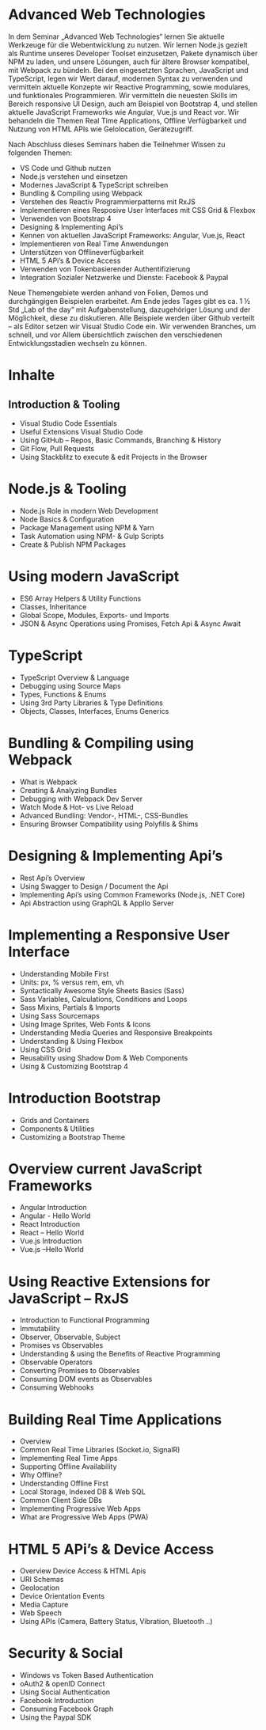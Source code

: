 # Advanced Web Technologies

In dem Seminar „Advanced Web Technologies“ lernen Sie aktuelle Werkzeuge für die Webentwicklung zu nutzen. Wir lernen Node.js gezielt als Runtime unseres Developer Toolset einzusetzen, Pakete dynamisch über NPM zu laden, und unsere Lösungen, auch für ältere Browser kompatibel, mit Webpack zu bündeln.
Bei den eingesetzten Sprachen, JavaScript und TypeScript, legen wir Wert darauf, modernen Syntax zu verwenden und vermitteln aktuelle Konzepte wir Reactive Programming, sowie modulares, und funktionales Programmieren.
Wir vermitteln die neuesten Skills im Bereich responsive UI Design, auch am Beispiel von Bootstrap 4, und stellen aktuelle JavaScript Frameworks wie Angular, Vue.js und React vor. Wir behandeln die Themen Real Time Applications, Offline Verfügbarkeit und Nutzung von HTML APIs wie Gelolocation, Gerätezugriff.

Nach Abschluss dieses Seminars haben die Teilnehmer Wissen zu folgenden Themen:

- VS Code und Github nutzen
- Node.js verstehen und einsetzen
- Modernes JavaScript & TypeScript schreiben
- Bundling & Compiling using Webpack
- Verstehen des Reactiv Programmierpatterns mit RxJS
- Implementieren eines Resposive User Interfaces mit CSS Grid & Flexbox
- Verwenden von Bootstrap 4
- Designing & Implementing Api’s
- Kennen von aktuellen JavaScript Frameworks: Angular, Vue.js, React
- Implementieren von Real Time Anwendungen
- Unterstützen von Offlineverfügbarkeit
- HTML 5 APi’s & Device Access
- Verwenden von Tokenbasierender Authentifizierung
- Integration Sozialer Netzwerke und Dienste: Facebook & Paypal

Neue Themengebiete werden anhand von Folien, Demos und durchgängigen Beispielen erarbeitet. Am Ende jedes Tages gibt es ca. 1 ½ Std „Lab of the day“ mit Aufgabenstellung, dazugehöriger Lösung und der Möglichkeit, diese zu diskutieren. Alle Beispiele werden über Github verteilt – als Editor setzen wir Visual Studio Code ein. Wir verwenden Branches, um schnell, und vor Allem übersichtlich zwischen den verschiedenen Entwicklungsstadien wechseln zu können.

# Inhalte

## Introduction & Tooling

- Visual Studio Code Essentials
- Useful Extensions Visual Studio Code
- Using GitHub – Repos, Basic Commands, Branching & History
- Git Flow, Pull Requests
- Using Stackblitz to execute & edit Projects in the Browser

# Node.js & Tooling

- Node.js Role in modern Web Development
- Node Basics & Configuration
- Package Management using NPM & Yarn
- Task Automation using NPM- & Gulp Scripts
- Create & Publish NPM Packages

# Using modern JavaScript

- ES6 Array Helpers & Utility Functions
- Classes, Inheritance
- Global Scope, Modules, Exports- und Imports
- JSON & Async Operations using Promises, Fetch Api & Async Await

# TypeScript

- TypeScript Overview & Language
- Debugging using Source Maps
- Types, Functions & Enums
- Using 3rd Party Libraries & Type Definitions
- Objects, Classes, Interfaces, Enums Generics

# Bundling & Compiling using Webpack

- What is Webpack
- Creating & Analyzing Bundles
- Debugging with Webpack Dev Server
- Watch Mode & Hot- vs Live Reload
- Advanced Bundling: Vendor-, HTML-, CSS-Bundles
- Ensuring Browser Compatibility using Polyfills & Shims

# Designing & Implementing Api’s

- Rest Api’s Overview
- Using Swagger to Design / Document the Api
- Implementing Api’s using Common Frameworks (Node.js, .NET Core)
- Api Abstraction using GraphQL & Appllo Server

# Implementing a Responsive User Interface

- Understanding Mobile First
- Units: px, % versus rem, em, vh
- Syntactically Awesome Style Sheets Basics (Sass)
- Sass Variables, Calculations, Conditions and Loops
- Sass Mixins, Partials & Imports
- Using Sass Sourcemaps
- Using Image Sprites, Web Fonts & Icons
- Understanding Media Queries and Responsive Breakpoints
- Understanding & Using Flexbox
- Using CSS Grid
- Reusability using Shadow Dom & Web Components
- Using & Customizing Bootstrap 4

# Introduction Bootstrap

- Grids and Containers
- Components & Utilities
- Customizing a Bootstrap Theme

# Overview current JavaScript Frameworks

- Angular Introduction
- Angular - Hello World
- React Introduction
- React – Hello World
- Vue.js Introduction
- Vue.js –Hello World

# Using Reactive Extensions for JavaScript – RxJS

- Introduction to Functional Programming
- Immutability
- Observer, Observable, Subject
- Promises vs Observables
- Understanding & using the Benefits of Reactive Programming
- Observable Operators
- Converting Promises to Observables
- Consuming DOM events as Observables
- Consuming Webhooks

# Building Real Time Applications

- Overview
- Common Real Time Libraries (Socket.io, SignalR)
- Implementing Real Time Apps
- Supporting Offline Availability
- Why Offline?
- Understanding Offline First
- Local Storage, Indexed DB & Web SQL
- Common Client Side DBs
- Implementing Progressive Web Apps
- What are Progressive Web Apps (PWA)

# HTML 5 APi’s & Device Access

- Overview Device Access & HTML Apis
- URI Schemas
- Geolocation
- Device Orientation Events
- Media Capture
- Web Speech
- Using APIs (Camera, Battery Status, Vibration, Bluetooth ..)

# Security & Social

- Windows vs Token Based Authentication
- oAuth2 & openID Connect
- Using Social Authentication
- Facebook Introduction
- Consuming Facebook Graph
- Using the Paypal SDK
